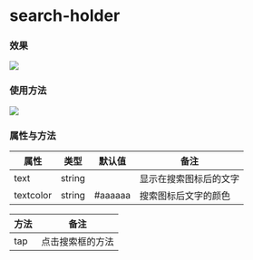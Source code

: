 # search-holder

### 效果

![](https://img.bihacat.com/components/search-holder/338318AE706059DC0171D3C7E87AAFC6.jpg)

### 使用方法

![](https://img.bihacat.com/components/search-holder/7499521B9F49E5100B2EA04DDA2F3981.jpg)

### 属性与方法

|属性|类型|默认值|备注|
|---|---|---|---|
|text|string||显示在搜索图标后的文字|
|textcolor|string|#aaaaaa|搜索图标后文字的颜色|

|方法|备注|
|---|---|
|tap|点击搜索框的方法|